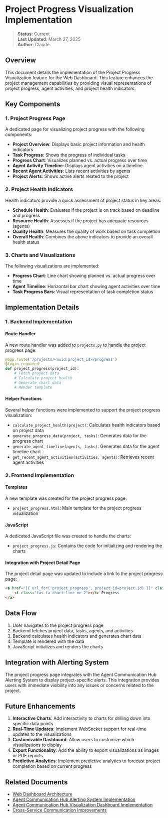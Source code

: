 # Project Progress Visualization Implementation

> **Status**: Current  
> **Last Updated**: March 27, 2025  
> **Author**: Claude

## Overview

This document details the implementation of the Project Progress Visualization feature for the Web Dashboard. This feature enhances the project management capabilities by providing visual representations of project progress, agent activities, and project health indicators.

## Key Components

### 1. Project Progress Page

A dedicated page for visualizing project progress with the following components:

- **Project Overview**: Displays basic project information and health indicators
- **Task Progress**: Shows the progress of individual tasks
- **Progress Chart**: Visualizes planned vs. actual progress over time
- **Agent Activity Timeline**: Displays agent activities on a timeline
- **Recent Agent Activities**: Lists recent activities by agents
- **Project Alerts**: Shows active alerts related to the project

### 2. Project Health Indicators

Health indicators provide a quick assessment of project status in key areas:

- **Schedule Health**: Evaluates if the project is on track based on deadline and progress
- **Resource Health**: Assesses if the project has adequate resources (agents)
- **Quality Health**: Measures the quality of work based on task completion
- **Overall Health**: Combines the above indicators to provide an overall health status

### 3. Charts and Visualizations

The following visualizations are implemented:

- **Progress Chart**: Line chart showing planned vs. actual progress over time
- **Agent Timeline**: Horizontal bar chart showing agent activities over time
- **Task Progress Bars**: Visual representation of task completion status

## Implementation Details

### 1. Backend Implementation

#### Route Handler

A new route handler was added to `projects.py` to handle the project progress page:

```python
@app.route('/projects/<uuid:project_id>/progress')
@login_required
def project_progress(project_id):
    # Fetch project data
    # Calculate project health
    # Generate chart data
    # Render template
```

#### Helper Functions

Several helper functions were implemented to support the project progress visualization:

- `calculate_project_health(project)`: Calculates health indicators based on project data
- `generate_progress_data(project, tasks)`: Generates data for the progress chart
- `generate_agent_timeline(agents, tasks)`: Generates data for the agent timeline chart
- `get_recent_agent_activities(activities, agents)`: Retrieves recent agent activities

### 2. Frontend Implementation

#### Templates

A new template was created for the project progress page:

- `project_progress.html`: Main template for the project progress visualization

#### JavaScript

A dedicated JavaScript file was created to handle the charts:

- `project_progress.js`: Contains the code for initializing and rendering the charts

#### Integration with Project Detail Page

The project detail page was updated to include a link to the project progress page:

```html
<a href="{{ url_for('project_progress', project_id=project.id) }}" class="btn btn-outline-info me-2">
    <i class="fas fa-chart-line me-2"></i> Progress
</a>
```

## Data Flow

1. User navigates to the project progress page
2. Backend fetches project data, tasks, agents, and activities
3. Backend calculates health indicators and generates chart data
4. Template is rendered with the data
5. JavaScript initializes and renders the charts

## Integration with Alerting System

The project progress page integrates with the Agent Communication Hub Alerting System to display project-specific alerts. This integration provides users with immediate visibility into any issues or concerns related to the project.

## Future Enhancements

1. **Interactive Charts**: Add interactivity to charts for drilling down into specific data points
2. **Real-Time Updates**: Implement WebSocket support for real-time updates to the visualizations
3. **Customizable Dashboard**: Allow users to customize which visualizations to display
4. **Export Functionality**: Add the ability to export visualizations as images or PDF reports
5. **Predictive Analytics**: Implement predictive analytics to forecast project completion based on current progress

## Related Documents

- [Web Dashboard Architecture](../../architecture/web-dashboard.md)
- [Agent Communication Hub Alerting System Implementation](agent-communication-hub-alerting-system-implementation.md)
- [Agent Communication Hub Visualization Dashboard Implementation](agent-communication-hub-visualization-dashboard-implementation.md)
- [Cross-Service Communication Improvements](cross-service-communication-improvements.md)
